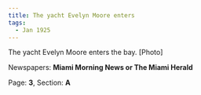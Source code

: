 ```yaml
---  
title: The yacht Evelyn Moore enters  
tags:  
  - Jan 1925  
---  
```

  
The yacht Evelyn Moore enters the bay. [Photo]  
  
Newspapers: **Miami Morning News or The Miami Herald**  
  
Page: **3**, Section: **A** 
